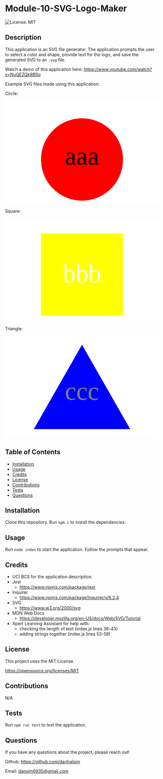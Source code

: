 # Module-10-SVG-Logo-Maker

![License: MIT](https://img.shields.io/badge/License-MIT-yellow.svg)

## Description

This application is an SVG file generator. The application prompts the user to select a color and shape, provide text for the logo, and save the generated SVG to an `.svg` file.

Watch a demo of this application here: https://www.youtube.com/watch?v=NuQEZQk8BSo

Example SVG files made using this application:

Circle:

![Circle](./examples/sample1.svg)

Square: 

![Square](./examples/sample2.svg)

Triangle:

![Triangle](./examples/sample3.svg)

## Table of Contents

- [Installation](#installation)
- [Usage](#usage)
- [Credits](#credits)
- [License](#license)
- [Contributions](#contributions)
- [Tests](#Tests)
- [Questions](#Questions)

## Installation

Clone this repository. Run `npm i` to install the dependencies.

## Usage

Run `node index` to start the application. Follow the prompts that appear.

## Credits

- UCI BCS for the application description.
- Jest
    - https://www.npmjs.com/package/jest
- Inquirer
    - https://www.npmjs.com/package/inquirer/v/8.2.4
- SVG
    - https://www.w3.org/2000/svg
- MDN Web Docs
    - https://developer.mozilla.org/en-US/docs/Web/SVG/Tutorial
- Xpert Learning Assistant for help with:
    - checking the length of text (index.js lines 36-43)
    - adding strings together (index.js lines 53-58)

## License

This project uses the MIT License.

https://opensource.org/licenses/MIT 

## Contributions

N/A

## Tests

Run `npm run test` to test the application.

## Questions

If you have any questions about the project, please reach out!

Github: https://github.com/danhalsim

Email: dansim6935@gmail.com